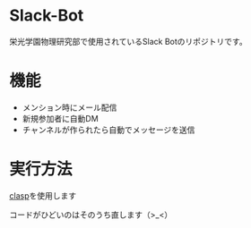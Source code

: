 # Slack-Bot
栄光学園物理研究部で使用されているSlack Botのリポジトリです。  
# 機能
- メンション時にメール配信
- 新規参加者に自動DM
- チャンネルが作られたら自動でメッセージを送信

# 実行方法
[clasp](https://github.com/google/clasp)を使用します

コードがひどいのはそのうち直します（>_<）
